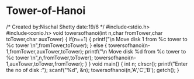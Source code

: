 # Tower-of-Hanoi
/*
Created by:Nischal Shetty
date:19/6
*/
#include<stdio.h>
#include<conio.h>
void towersofhanoi(int n,char fromTower,char toTower,char auxTower)
{
	if(n==1)
	{
		printf("\n Move disk 1 from %c tower to %c tower \n",fromTower,toTower);
	}
	else
	{
		towersofhanoi(n-1,fromTower,auxTower,toTower);
		printf("\n Move disk %d from %c tower to %c tower \n",n,fromTower,toTower);
		towersofhanoi(n-1,auxTower,toTower,fromTower);
	}
}
void main()
{
	int n;
	clrscr();
	printf("Enter the no of disk :");
	scanf("%d", &n);
	towersofhanoi(n,'A','C','B');
	getch();
}
